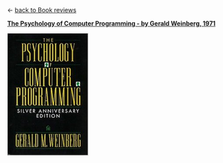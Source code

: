
&leftarrow; [back to Book reviews](index.md)

**[The Psychology of Computer Programming - by Gerald Weinberg, 1971](psychology_programming.md)**

![alt text](psychology_programming.jpg "Cover")
